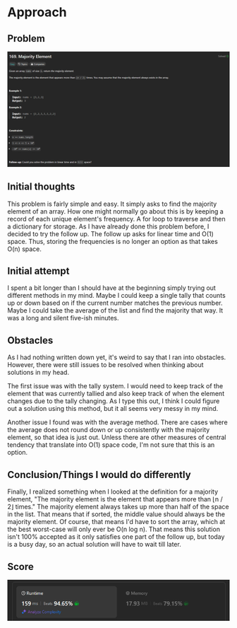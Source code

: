 # Approach

## Problem

![Problem 169](problem_image.png)

## Initial thoughts

This problem is fairly simple and easy. It simply asks to find the majority element of an array. How one might normally go about this is by keeping a record of each unique element's frequency. A for loop to traverse and then a dictionary for storage. As I have already done this problem before, I decided to try the follow up. The follow up asks for linear time and O(1) space. Thus, storing the frequencies is no longer an option as that takes O(n) space.

## Initial attempt

I spent a bit longer than I should have at the beginning simply trying out different methods in my mind. Maybe I could keep a single tally that counts up or down based on if the current number matches the previous number. Maybe I could take the average of the list and find the majority that way. It was a long and silent five-ish minutes. 

## Obstacles

As I had nothing written down yet, it's weird to say that I ran into obstacles. However, there were still issues to be resolved when thinking about solutions in my head.

The first issue was with the tally system. I would need to keep track of the element that was currently tallied and also keep track of when the element changes due to the tally changing. As I type this out, I think I could figure out a solution using this method, but it all seems very messy in my mind.

Another issue I found was with the average method. There are cases where the average does not round down or up consistently with the majority element, so that idea is just out. Unless there are other measures of central tendency that translate into O(1) space code, I'm not sure that this is an option.

## Conclusion/Things I would do differently

Finally, I realized something when I looked at the definition for a majority element, "The majority element is the element that appears more than ⌊n / 2⌋ times." The majority element always takes up more than half of the space in the list. That means that if sorted, the middle value should always be the majority element. Of course, that means I'd have to sort the array, which at the best worst-case will only ever be O(n log n). That means this solution isn't 100% accepted as it only satisfies one part of the follow up, but today is a busy day, so an actual solution will have to wait till later.

## Score

![LeetCode Score](score_image.png)